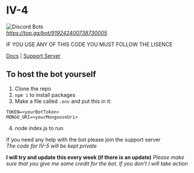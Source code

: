 # IV-4

![Discord Bots](https://top.gg/api/widget/919242400738730005.svg)\
*https://top.gg/bot/919242400738730005*

IF YOU USE ANY OF THIS CODE YOU MUST FOLLOW THE LISENCE

[Docs](https://thatbadname.gitbook.io/iv-5-docs/) | [Support Server](https://discord.gg/ArpuxMEa55)

## To host the bot yourself
1) Clone the repo
2) `npm i` to install packages
3) Make a file called `.env` and put this in it:
```
TOKEN=<yourBotToken>
MONGO_URI=<yourMongooseUri>
```
4) node index.js to run

If you need any help with the bot please join the support server\
*The code for IV-5 will be kept private*

**I will try and update this every week (if there is an update)**
*Please make sure that you give me some credit for the bot. If you don't I will take action*
